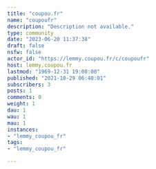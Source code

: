 ```yaml
---
title: "coupou.fr" 
name: "coupoufr"
description: "Description not available."
type: community
date: "2023-06-20 11:37:38"
draft: false
nsfw: false
actor_id: "https://lemmy.coupou.fr/c/coupoufr"
host: lemmy.coupou.fr
lastmod: "1969-12-31 19:00:00"
published: "2021-10-29 06:40:01"
subscribers: 3
posts: 1
comments: 0
weight: 1
dau: 1
wau: 1
mau: 1
instances:
- "lemmy_coupou_fr"
tags: 
- "lemmy_coupou_fr"

---
```


